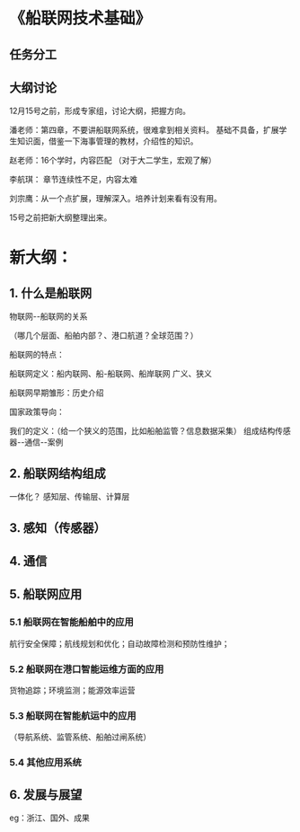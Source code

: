 # 《船联网技术基础》


## 任务分工


## 大纲讨论

12月15号之前，形成专家组，讨论大纲，把握方向。

潘老师：第四章，不要讲船联网系统，很难拿到相关资料。
基础不具备，扩展学生知识面，借鉴一下海事管理的教材，介绍性的知识。

赵老师：16个学时，内容匹配
（对于大二学生，宏观了解）

李航琪： 章节连续性不足，内容太难

刘宗鹰：从一个点扩展，理解深入。培养计划来看有没有用。

15号之前把新大纲整理出来。

# 新大纲：

## 1. 什么是船联网

物联网--船联网的关系

（哪几个层面、船舶内部？、港口航道？全球范围？）

船联网的特点：

船联网定义：船内联网、船-船联网、船岸联网
广义、狭义

船联网早期雏形：历史介绍

国家政策导向：

我们的定义：（给一个狭义的范围，比如船舶监管？信息数据采集）
组成结构传感器--通信--案例

## 2. 船联网结构组成
一体化？
感知层、传输层、计算层


## 3. 感知（传感器）



## 4. 通信



## 5. 船联网应用

### 5.1 船联网在智能船舶中的应用

航行安全保障；航线规划和优化；自动故障检测和预防性维护；

### 5.2 船联网在港口智能运维方面的应用

货物追踪；环境监测；能源效率运营

### 5.3 船联网在智能航运中的应用
（导航系统、监管系统、船舶过闸系统）

### 5.4 其他应用系统


## 6. 发展与展望
eg：浙江、国外、成果




